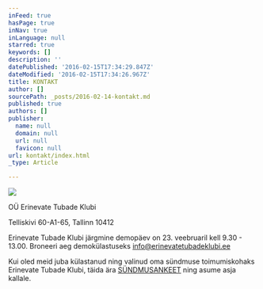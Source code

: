 ```yaml
---
inFeed: true
hasPage: true
inNav: true
inLanguage: null
starred: true
keywords: []
description: ''
datePublished: '2016-02-15T17:34:29.847Z'
dateModified: '2016-02-15T17:34:26.967Z'
title: KONTAKT
author: []
sourcePath: _posts/2016-02-14-kontakt.md
published: true
authors: []
publisher:
  name: null
  domain: null
  url: null
  favicon: null
url: kontakt/index.html
_type: Article

---
```

![](https://the-grid-user-content.s3-us-west-2.amazonaws.com/f0f72268-0e8d-49b5-a9f1-0316f088779e.png)

OÜ Erinevate Tubade Klubi

Telliskivi 60-A1-65, Tallinn 10412

Erinevate Tubade Klubi järgmine demopäev on 23\. veebruaril kell 9.30 - 13.00\. Broneeri aeg demokülastuseks info@erinevatetubadeklubi.ee

Kui oled meid juba külastanud ning valinud oma sündmuse toimumiskohaks Erinevate Tubade Klubi, täida ära [SÜNDMUSANKEET][0] ning asume asja kallale.

[0]: http://www.123contactform.com/form-1810156/ETK-Paering